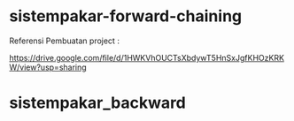 # sistempakar-forward-chaining
Referensi Pembuatan project  :

https://drive.google.com/file/d/1HWKVhOUCTsXbdywT5HnSxJgfKHOzKRKW/view?usp=sharing
# sistempakar_backward
